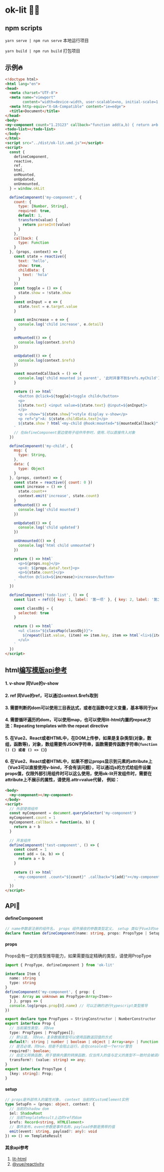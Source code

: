 # ok-lit 🖖🔥

## npm scripts 
`yarn serve | npm run serve` 本地运行项目

`yarn build | npm run build` 打包项目

## 示例🔥
```html
<!doctype html>
<html lang="en">
<head>
  <meta charset="UTF-8">
  <meta name="viewport"
        content="width=device-width, user-scalable=no, initial-scale=1.0, maximum-scale=1.0, minimum-scale=1.0">
  <meta http-equiv="X-UA-Compatible" content="ie=edge">
  <title>Document</title>
</head>
<body>
<my-component count="1.23123" callback="function add(a,b) { return a+b }"></my-component>
<todo-list></todo-list>
</body>
</html>
<script src="../dist/ok-lit.umd.js"></script>
<script>
  const {
    defineComponent,
    reactive,
    ref,
    html,
    onMounted,
    onUpdated,
    onUnmounted,
  } = window.okLit

  defineComponent('my-component', {
    count: {
      type: [Number, String],
      required: true,
      default: 1,
      transform(value) {
        return parseInt(value)
      }
    },
    callback: {
      type: Function
    }
  }, (props, context) => {
    const state = reactive({
      text: 'hello',
      show: true,
      childData: {
        text: 'hola'
      }
    })
    const toggle = () => {
      state.show = !state.show
    }
    const onInput = e => {
      state.text = e.target.value
    }

    const onIncrease = e => {
      console.log('child increase', e.detail)
    }

    onMounted(() => {
      console.log(context.$refs)
    })

    onUpdated(() => {
      console.log(context.$refs)
    })

    const mountedCallback = () => {
      console.log('child mounted in parent', '此时并拿不到$refs.myChild')
    }

    return () => html`
      <button @click=${toggle}>toggle child</button>
      <p>
      ${state.text} <input value=${state.text} @input=${onInput}>
      </p>
      <p v-show="${state.show}">style display v-show</p>
      <p ref="p">A: ${state.childData.text}</p>
      ${state.show ? html`<my-child @hook:mounted="${mountedCallback}" ref="myChild" .msg=${state.text} .data=${state.childData} @increase="${onIncrease}"></my-child>` : ``}
    `
    // 在defineComponent里边使用子组件传参时，使用.可以直接传入对象
  })

  defineComponent('my-child', {
    msg: {
      type: String,
    },
    data: {
      type: Object
    }
  }, (props, context) => {
    const state = reactive({ count: 0 })
    const increase = () => {
      state.count++
      context.emit('increase', state.count)
    }
    onMounted(() => {
      console.log('child mounted')
    })

    onUpdated(() => {
      console.log('child updated')
    })

    onUnmounted(() => {
      console.log('html child unmounted')
    })

    return () => html`
      <p>${props.msg}</p>
      <p>X: ${props.data?.text}<p>
      <p>${state.count}</p>
      <button @click=${increase}>increase</button>
    `
  })

  defineComponent('todo-list', () => {
    const list = ref([{ key: 1, label: '第一项' }, { key: 2, label: '第二项' }, { key: 3, label: '第三项' }])

    const classObj = {
      selected: true
    }

    return () => html`
      <ul class="${classMap(classObj)}">
        ${repeat(list.value, (item) => item.key, item => html`<li>${item.label}</li>`) }
      </ul>
    `
  })
</script>
```

## html[编写模版api参考](https://lit-html.polymer-project.org/guide/writing-templates)
#### 1. v-show 同Vue的v-show
#### 2. ref    同Vue的ref，可以通过context.$refs取到
#### 3. 需要判断的dom可以使用三目表达式，或者在函数中定义变量，基本等同于jsx
#### 4. 需要循环遍历的dom，可以使用map，也可以使用lit-html内置的repeat方法：Repeating templates with the repeat directive
#### 5. 在Vue2、React或者HTML中，在DOM上传参，如果是复杂类型(对象，数组，函数等)，对象，数组需要传JSON字符串，函数需要传函数字符串(`function () {} 或者 () => {}`)
#### 6. 在Vue2、React或者HTML中，如果不想让props显示到元素的attribute上（Vue3可以直接使用v-bind，不会有该问题），可以通过js的方式给组件设置props值，仅限外部引用组件时可以这么使用，使用ok-lit开发组件时，需要在attribute上不展示的属性，请使用.attr=value代替， 例如： 
```html
<body>
  <my-component></my-component>
</body>
<script>
  // 外部使用组件
  const myComponent = document.querySelector('my-component')
  myComponent.count = 1
  myComponent.callback = function(a, b) {
    return a + b
  }
  
  // 开发组件
  defineComponent('test-component', () => {
    const count = 1
    const add = (a, b) => {
      return a + b
    }
    
    return () => html`
      <my-component .count="${count}" .callback="${add}"></my-component>
    `
  })
</script>
```


## API🖖
#### defineComponent
```typescript
// name参数是注册的组件名， props 组件接收的参数类型定义， setup 类似于Vue3的setup函数，在内部执行@vue/reactivity的内容，并return一个返回htmlTemplate的函数(参考上例)
declare function defineComponent(name: string, props: PropsType | SetupFn, setup?: SetupFn)
```

#### props
Props会有一定的类型推导能力，如果需要指定精确的类型，请使用PropType
```typescript
import { PropType, defineComponent } from 'ok-lit'

interface Item {
  name: string
  type: string
}
defineComponent('my-component', { prop: {
  type: Array as unknown as PropType<Array<Item>>
  } }, props => {
  console.log(props.prop[0].name) // 可以正确的进行typescript类型推导
})
```
```typescript
export declare type PropTypes = StringConstructor | NumberConstructor | BooleanConstructor | ObjectConstructor | ArrayConstructor | FunctionConstructor;
export interface Prop {
  // 当前属性类型， 同Vue
  type: PropTypes | PropTypes[];
  // 默认值， 同Vue，复杂数据类型可以使用函数返回值的方式
  default?: string | number | boolean | object | Array<any> | Function;
  // 是否必填，同Vue，但是不会阻止运行，会在console给一个error警告
  required?: boolean;
  // 自定义转换函数，用于替换内置的转换函数，仅当传入的值与定义的类型不一致时会被调用
  transform?: (value: string) => any;
}
export interface PropsType {
  [key: string]: Prop;
}
```

#### setup
```typescript
// props是外部传入的属性对象， context 当前的CustomElement实例
type SetupFn = (props: object, context: {
  // 当前的shadow dom
  $el: ShadowRoot
  // 当前TemplateResult上边的ref的dom
  $refs: Record<string, HTMLElement>
  // 事件发布，event参数是事件名称，payload参数是携带的值
  emit(event: string, payload?: any): void
}) => () => TemplateResult
```

#### 其余api参考
1. [lit-html](https://lit-html.polymer-project.org/guide)
2. [@vue/reactivity](https://github.com/vuejs/vue-next/blob/master/packages/reactivity/src/index.ts)
